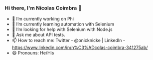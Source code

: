 ### Hi there, I'm Nícolas Coimbra 👋

- 🔭 I’m currently working on Phi
- 🌱 I’m currently learning automation with Selenium
- 🤔 I’m looking for help with Selenium with Node.js
- 💬 Ask me about API tests.
- 📫 How to reach me: Twitter - @onicknicke | LinkedIn - https://www.linkedin.com/in/n%C3%ADcolas-coimbra-341275ab/ 
- 😄 Pronouns: He/His
